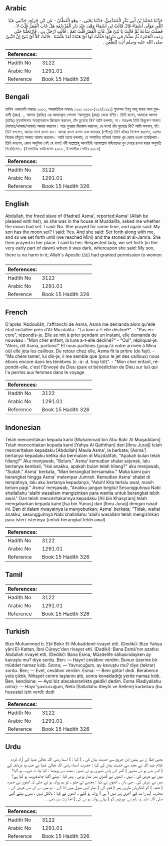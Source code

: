 ## Arabic


<div dir="rtl" lang="ar" style={{fontSize:'larger',backgroundColor:'#f8f9fa',padding:20}}>
حَدَّثَنَا مُحَمَّدُ بْنُ أَبِي بَكْرٍ الْمُقَدَّمِيُّ، حَدَّثَنَا يَحْيَى، - وَهُوَ الْقَطَّانُ - عَنِ ابْنِ جُرَيْجٍ، حَدَّثَنِي عَبْدُ اللَّهِ، مَوْلَى أَسْمَاءَ قَالَ قَالَتْ لِي أَسْمَاءُ وَهْىَ عِنْدَ دَارِ الْمُزْدَلِفَةِ هَلْ غَابَ الْقَمَرُ قُلْتُ لاَ ‏.‏ فَصَلَّتْ سَاعَةً ثُمَّ قَالَتْ يَا بُنَىَّ هَلْ غَابَ الْقَمَرُ قُلْتُ نَعَمْ ‏.‏ قَالَتِ ارْحَلْ بِي ‏.‏ فَارْتَحَلْنَا حَتَّى رَمَتِ الْجَمْرَةَ ثُمَّ صَلَّتْ فِي مَنْزِلِهَا فَقُلْتُ لَهَا أَىْ هَنْتَاهْ لَقَدْ غَلَّسْنَا ‏.‏ قَالَتْ كَلاَّ أَىْ بُنَىَّ إِنَّ النَّبِيَّ صلى الله عليه وسلم أَذِنَ لِلظُّعُنِ ‏.‏
</div>
<div style={{backgroundColor:'#f8f9fa',padding:20, marginBottom: 10}}><table> <thead> <tr> <th>References:</th> <th></th> </tr> </thead> <tbody><tr><td>Hadith No</td><td>3122</td></tr><tr><td>Arabic No</td><td>1291.01</td></tr><tr><td>Reference</td><td>Book 15 Hadith 326</td></tr></tbody></table></div>

## Bengali


<div dir="ltr" lang="bn" style={{fontSize:'larger',backgroundColor:'#f8f9fa',padding:20}}>
হাদিস একাডেমি নাম্বারঃ ৩০১৩, আন্তর্জাতিক নাম্বারঃ ১২৯১ ৩০১৩-(২৯৭/১২৯১) মুহাম্মদ ইবনু আবূ বাকর আল মুকদ্দামী (রহঃ) ... আসমা (রাযিঃ) এর আযাদকৃত গোলাম ‘আবদুল্লাহ (রহঃ) থেকে বর্ণিত। তিনি বলেন, আমাকে আসমা (রাযিঃ) মুযদালিফাহ অবস্থানকালে জিজ্ঞেস করলেন, চাঁদ ডুবেছে কি? আমি বললাম, না। অতঃপর তিনি কিছুক্ষণ সালাত (সালাত/নামাজ/নামায) আদায় করলেন। পরে পুনরায় জিজ্ঞেস করলেন, হে বৎস! চাঁদ ডুবেছে কি? আমি বললাম, হ্যাঁ। তিনি বললেন, আমার সাথে রওনা হও। আমরা রওনা হলাম এবং জামরাহ (পৌছে) তিনি কাঁকর নিক্ষেপ করলেন, এরপর নিজের তাঁবুতে সালাত আদায় করলেন। আমি তাকে বললাম, হে সম্মানিত মহিলা! আমরা খুব ভোরে রওনা হয়েছিলাম। তিনি বললেন, কোন অসুবিধা নেই হে বৎস! নবী সাল্লাল্লাহু আলাইহি ওয়াসাল্লাম মহিলাদের খুব ভোরে রওনা হবার অনুমতি দিয়েছিলেন। (ইসলামিক ফাউন্ডেশন ২৯৮৮, ইসলামীক সেন্টার ২৯৮৫)
</div>
<div style={{backgroundColor:'#f8f9fa',padding:20, marginBottom: 10}}><table> <thead> <tr> <th>References:</th> <th></th> </tr> </thead> <tbody><tr><td>Hadith No</td><td>3122</td></tr><tr><td>Arabic No</td><td>1291.01</td></tr><tr><td>Reference</td><td>Book 15 Hadith 326</td></tr></tbody></table></div>

## English


<div dir="ltr" lang="en" style={{fontSize:'larger',backgroundColor:'#f8f9fa',padding:20}}>
Abdullah, the freed slave of (Hadrat) Asma', reported:Asma' (Allah be pleased with her), as she was in the house at Muzdalifa, asked me whether the moon had set. I said: No. She prayed for some time, and again said: My son has the moon set? I said: Yes. And she said: Set forth along with me, and so we set forth until (we reached Mini) and the stoned at al-Jamra. She then prayed in her place. I said to her: Respected lady, we set forth (in the very early part of dawn) when it was dark, whereupon she said: My son, there is no harm in it; Allah's Apostle (ﷺ) had granted permission to women
</div>
<div style={{backgroundColor:'#f8f9fa',padding:20, marginBottom: 10}}><table> <thead> <tr> <th>References:</th> <th></th> </tr> </thead> <tbody><tr><td>Hadith No</td><td>3122</td></tr><tr><td>Arabic No</td><td>1291.01</td></tr><tr><td>Reference</td><td>Book 15 Hadith 326</td></tr></tbody></table></div>

## French


<div dir="ltr" lang="fr" style={{fontSize:'larger',backgroundColor:'#f8f9fa',padding:20}}>
D'après 'Abdoullâh, l'affranchi de Asma, Asma me demanda alors qu'elle était installée près d'Al-Muzdalifa : "La lune a-t-elle décliné?". - "Pas encore", répondis-je. Elle se mit à prier pendant un instant, elle demanda de nouveau : "Mon cher enfant, la lune a-t-elle décliné?" - "Oui", répliquai-je. "Alors, dit Asma, partons!" Et nous partîmes (jusqu'à notre arrivée à Mina où) elle jeta les cailloux. De retour chez elle, Asma fit la prière (de fajr). - "Ma chère tante!, lui dis-je, il me semble que (pour le jet des cailloux) nous étions encore dans les ténèbres (c.-à- d. trop tôt)". - "Mon cher enfant, répondit-elle, c'est l'Envoyé de Dieu (paix et bénédiction de Dieu sur lui) qui l'a permis aux femmes dans le voyage
</div>
<div style={{backgroundColor:'#f8f9fa',padding:20, marginBottom: 10}}><table> <thead> <tr> <th>References:</th> <th></th> </tr> </thead> <tbody><tr><td>Hadith No</td><td>3122</td></tr><tr><td>Arabic No</td><td>1291.01</td></tr><tr><td>Reference</td><td>Book 15 Hadith 326</td></tr></tbody></table></div>

## Indonesian


<div dir="ltr" lang="id" style={{fontSize:'larger',backgroundColor:'#f8f9fa',padding:20}}>
Telah menceritakan kepada kami [Muhammad bin Abu Bakr Al Muqaddami] Telah menceritakan kepada kami [Yahya Al Qaththan] dari [Ibnu Juraij] telah menceritakan kepadaku [Abdullah] Maula Asma', ia berkata; [Asma'] bertanya kepadaku ketika dia bermalam di Muzdalifah, "Apakah bulan telah hilang?" Aku menjawab, "Belum." Asma' kemudian shalat sejenak, lalu bertanya kembali, "Hai anakku, apakah bulan telah hilang?" aku menjawab, "Sudah." Asma' berkata, "Mari berangkat bersamaku." Maka kami pun berangkat hingga Asma' melempar Jumrah. Kemudian Asma' shalat di tempatnya, lalu aku bertanya kepadanya, "Aduh! Kita terlalu awal, masih belum pagi." Asma' menjawab, "Anakku jangan begitu! Sesungguhnya Nabi shallallahu 'alaihi wasallam mengizinkan para wanita untuk berangkat lebih awal." Dan telah menceritakannya kepadaku [Ali bin Khasyram] telah mengabarkan kepada kami [Isa bin Yunus] dari [Ibnu Juraij] dengan isnad ini. Dan di dalam riwayatnya ia menyebutkan; Asma' berkata; "Tidak, wahai anakku, sesungguhnya Nabi shallallahu 'alaihi wasallam telah mengizinkan para isteri-isterinya (untuk berangkat lebih awal)
</div>
<div style={{backgroundColor:'#f8f9fa',padding:20, marginBottom: 10}}><table> <thead> <tr> <th>References:</th> <th></th> </tr> </thead> <tbody><tr><td>Hadith No</td><td>3122</td></tr><tr><td>Arabic No</td><td>1291.01</td></tr><tr><td>Reference</td><td>Book 15 Hadith 326</td></tr></tbody></table></div>

## Tamil


<div dir="ltr" lang="ta" style={{fontSize:'larger',backgroundColor:'#f8f9fa',padding:20}}>

</div>
<div style={{backgroundColor:'#f8f9fa',padding:20, marginBottom: 10}}><table> <thead> <tr> <th>References:</th> <th></th> </tr> </thead> <tbody><tr><td>Hadith No</td><td>3122</td></tr><tr><td>Arabic No</td><td>1291.01</td></tr><tr><td>Reference</td><td>Book 15 Hadith 326</td></tr></tbody></table></div>

## Turkish


<div dir="ltr" lang="tr" style={{fontSize:'larger',backgroundColor:'#f8f9fa',padding:20}}>
Bize Muhammed b. Ebî Bekir El-Mukaddemî rivayet etti. (Dediki): Bize Yahya yâni El-Kattan, İbni Cüreyc'den rivayet etti. (Dediki): Bana Esmâ'nın azatlısı Abdullah rivayet etti. (Dediki): Bana Esma, Müzdelife sâhasındayken ay kavuştu mu? diye sordu. Ben: — Hayır! cevâbını verdim. Bunun üzerine bir müddet namaz kıldı. Sonra; — Yavrucuğum, ay kavuştu mu? diye (tekrar) sordu. Ben; — Evet, cevâbını verdim. Esma: — Beni götür! dedi. Beraberce yola çıktık. Nihayet cemre taşlarını attı, sonra konakladığı yerde namaz kıldı. Ben, kendisine: — Ayol biz alacakaranlıkta geldik! dedim. Esma (Radiyallahu anha): — Hayır'yavrucuğum, Nebi (Sallallahu Aleyhi ve Sellem) kadınlara (bu hususta) izin verdi: dedi
</div>
<div style={{backgroundColor:'#f8f9fa',padding:20, marginBottom: 10}}><table> <thead> <tr> <th>References:</th> <th></th> </tr> </thead> <tbody><tr><td>Hadith No</td><td>3122</td></tr><tr><td>Arabic No</td><td>1291.01</td></tr><tr><td>Reference</td><td>Book 15 Hadith 326</td></tr></tbody></table></div>

## Urdu


<div dir="rtl" lang="ur" style={{fontSize:'larger',backgroundColor:'#f8f9fa',padding:20}}>
یحییٰ قطا ن نے ہمیں ابن جریج سے حدیث بیان کی ، ( کہا : ) اسما رضی اللہ تعالیٰ عنہا کے آزاد کردہ غلام عبد اللہ نے مجھ سے حدیث بیان کی کہا : حضرت اسماء رضی اللہ تعالیٰ عنہا نے جب وہ مزدلفہ کے ( اندر بنے ہو ئے مشہور ) گھر کے پاس ٹھہری ہو ئی تھیں ، مجھ سے پوچھا : کیا چا ند غروب ہو گیا؟ میں نے عرض کی : نہیں ، انھوں نے گھڑی بھر نماز پڑھی ، پھر کہا : بیٹے !کیا چاندغروب ہو گیا ہے؟ میں نے عرض کی ، جی ہاں ۔ انھوں نے کہا : مجھے لے چلو ۔ تو ہم روانہ ہو ئے حتی کہ انھوں نے جمرہ ( عقبہ ) کو کنکریاں ماریں پھر ( فجر کی ) نماز اپنی منزل میں ادا کی ۔ تو میں نے ان سے عرض کی : محترمہ !ہم را ت کے آخری پہر میں ( ہی ) روانہ ہو گئے ۔ انھوں نے کہا : بالکل نہیں ، میرے بیٹے !نبی صلی اللہ علیہ و سلم نے عورتوں کو ( پہلے روانہ ہو نے کی ) اجا زت دی تھی ۔
</div>
<div style={{backgroundColor:'#f8f9fa',padding:20, marginBottom: 10}}><table> <thead> <tr> <th>References:</th> <th></th> </tr> </thead> <tbody><tr><td>Hadith No</td><td>3122</td></tr><tr><td>Arabic No</td><td>1291.01</td></tr><tr><td>Reference</td><td>Book 15 Hadith 326</td></tr></tbody></table></div>